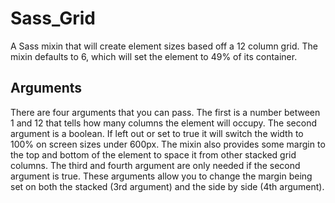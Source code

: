 # Sass_Grid
A Sass mixin that will create element sizes based off a 12 column grid. The mixin defaults to 6, which will set the element to 49% of its container. 

## Arguments
There are four arguments that you can pass. The first is a number between 1 and 12 that tells how many columns the element will occupy. The second argument is a boolean. If left out or set to true it will switch the width to 100% on screen sizes under 600px. The mixin also provides some margin to the top and bottom of the element to space it from other stacked grid columns. The third and fourth argument are only needed if the second argument is true. These arguments allow you to change the margin being set on both the stacked (3rd argument) and the side by side (4th argument).
